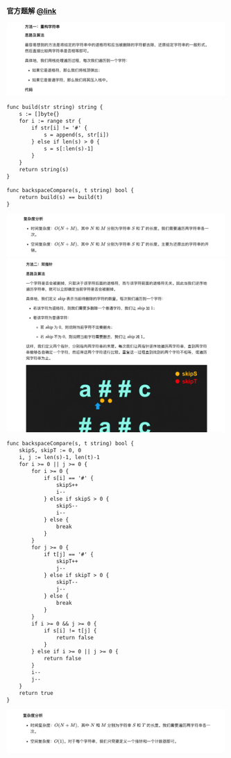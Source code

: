 ### 官方题解 [@link](https://leetcode-cn.com/problems/backspace-string-compare/solution/bi-jiao-han-tui-ge-de-zi-fu-chuan-by-leetcode-solu/)

![1.png](./source/1.png)
```Golang
func build(str string) string {
    s := []byte{}
    for i := range str {
        if str[i] != '#' {
            s = append(s, str[i])
        } else if len(s) > 0 {
            s = s[:len(s)-1]
        }
    }
    return string(s)
}

func backspaceCompare(s, t string) bool {
    return build(s) == build(t)
}
```
![2.png](./source/2.png)
![3.png](./source/3.png)
```Golang
func backspaceCompare(s, t string) bool {
    skipS, skipT := 0, 0
    i, j := len(s)-1, len(t)-1
    for i >= 0 || j >= 0 {
        for i >= 0 {
            if s[i] == '#' {
                skipS++
                i--
            } else if skipS > 0 {
                skipS--
                i--
            } else {
                break
            }
        }
        for j >= 0 {
            if t[j] == '#' {
                skipT++
                j--
            } else if skipT > 0 {
                skipT--
                j--
            } else {
                break
            }
        }
        if i >= 0 && j >= 0 {
            if s[i] != t[j] {
                return false
            }
        } else if i >= 0 || j >= 0 {
            return false
        }
        i--
        j--
    }
    return true
}
```
![4.png](./source/4.png)